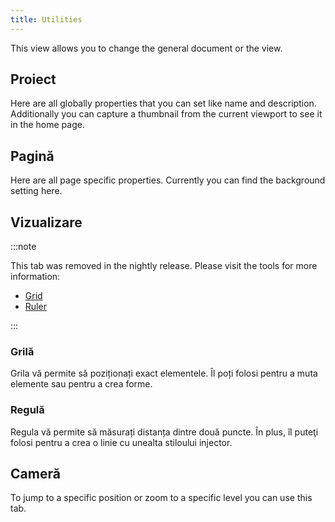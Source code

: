 ```yaml
---
title: Utilities
---
```


This view allows you to change the general document or the view.

## Proiect

Here are all globally properties that you can set like name and description.
Additionally you can capture a thumbnail from the current viewport to see it in the home page.

## Pagină

Here are all page specific properties. Currently you can find the background setting here.

## Vizualizare

:::note

This tab was removed in the nightly release.
Please visit the tools for more information:

- [Grid](/docs/v2/tools/grid)
- [Ruler](/docs/v2/tools/ruler)

:::

### Grilă

Grila vă permite să poziționați exact elementele. Îl poți folosi pentru a muta elemente sau pentru a crea forme.

### Regulă

Regula vă permite să măsurați distanța dintre două puncte. În plus, îl puteţi folosi pentru a crea o linie cu unealta stiloului injector.

## Cameră

To jump to a specific position or zoom to a specific level you can use this tab.
